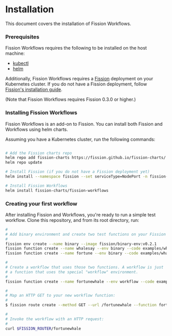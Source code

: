 # Installation

This document covers the installation of Fission Workflows.

### Prerequisites

Fission Workflows requires the following to be installed on the host machine:

- [kubectl](https://kubernetes.io/docs/tasks/tools/install-kubectl/)
- [helm](https://github.com/kubernetes/helm)

Additionally, Fission Workflows requires a
[Fission](https://github.com/fission/fission) deployment on your
Kubernetes cluster.  If you do not have a Fission deployment, follow
[Fission's installation guide](http://fission.io/docs/0.3.0/install/).

(Note that Fission Workflows requires Fission 0.3.0 or higher.)

### Installing Fission Workflows

Fission Workflows is an add-on to Fission. You can install both
Fission and Workflows using helm charts.

Assuming you have a Kubernetes cluster, run the following commands:

```bash

# Add the Fission charts repo
helm repo add fission-charts https://fission.github.io/fission-charts/
helm repo update

# Install Fission (if you do not have a Fission deployment yet)
helm install --namespace fission --set serviceType=NodePort -n fission-all fission-charts/fission-all --version 0.3.0

# Install Fission Workflows
helm install fission-charts/fission-workflows
```

### Creating your first workflow

After installing Fission and Workflows, you're ready to run a simple
test workflow.  Clone this repository, and from its root directory, run:

```bash
#
# Add binary environment and create two test functions on your Fission setup:
#
fission env create --name binary --image fission/binary-env:v0.2.1
fission function create --name whalesay --env binary --code examples/whales/whalesay.sh
fission function create --name fortune --env binary --code examples/whales/fortune.sh

#
# Create a workflow that uses those two functions. A workflow is just
# a function that uses the special "workflow" environment.
#
fission function create --name fortunewhale --env workflow --code examples/whales/fortunewhale.wf.yaml

#
# Map an HTTP GET to your new workflow function:
#
$ fission route create --method GET --url /fortunewhale --function fortunewhale

#
# Invoke the workflow with an HTTP request:
#
curl $FISSION_ROUTER/fortunewhale
``` 
